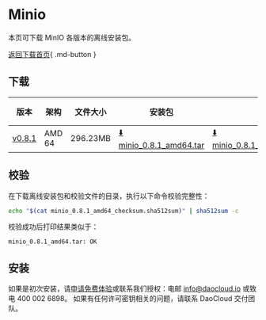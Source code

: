 # Minio

本页可下载 MinIO 各版本的离线安装包。

[返回下载首页](../../index.md){ .md-button }

## 下载

| 版本                                                         | 架构 | 文件大小 | 安装包                                                                                                                             |  校验文件 | 更新日期       |
|------------------------------------------------------------| ----- |-------- |---------------------------------------------------------------------------------------------------------------------------------| ---------- |------------|
| [v0.8.1](../../../middleware/minio/release-notes.md)          | AMD 64 | 296.23MB | [:arrow_down: minio_0.8.1_amd64.tar](https://qiniu-download-public.daocloud.io/DaoCloud_Enterprise/minio_0.8.1_amd64.tar) | [:arrow_down: minio_0.8.1_amd64_checksum.sha512sum](https://qiniu-download-public.daocloud.io/DaoCloud_Enterprise/minio_0.8.1_amd64_checksum.sha512sum) | 2023-10-10 |

## 校验

在下载离线安装包和校验文件的目录，执行以下命令校验完整性：

```sh
echo "$(cat minio_0.8.1_amd64_checksum.sha512sum)" | sha512sum -c
```

校验成功后打印结果类似于：

```none
minio_0.8.1_amd64.tar: OK
```

## 安装

如果是初次安装，请[申请免费体验](../../../dce/license0.md)或联系我们授权：电邮 info@daocloud.io 或致电 400 002 6898。
如果有任何许可密钥相关的问题，请联系 DaoCloud 交付团队。